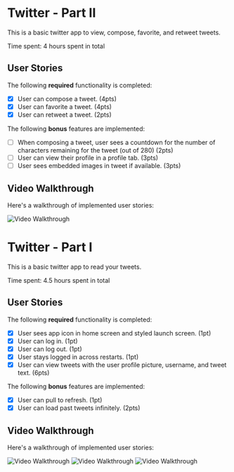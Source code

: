 # Twitter - Part II

This is a basic twitter app to view, compose, favorite, and retweet tweets.

Time spent: 4 hours spent in total

## User Stories

The following **required** functionality is completed:

- [x] User can compose a tweet. (4pts)
- [x] User can favorite a tweet. (4pts)
- [x] User can retweet a tweet. (2pts)

The following **bonus** features are implemented:

- [ ] When composing a tweet, user sees a countdown for the number of characters remaining for the tweet (out of 280) (2pts)
- [ ] User can view their profile in a profile tab. (3pts)
- [ ] User sees embedded images in tweet if available. (3pts)

## Video Walkthrough

Here's a walkthrough of implemented user stories:

<img src='https://recordit.co/oVxxFAh12Q' title='Video Walkthrough' width='' alt='Video Walkthrough' />

# Twitter - Part I

This is a basic twitter app to read your tweets.

Time spent: 4.5 hours spent in total

## User Stories

The following **required** functionality is completed:

- [x] User sees app icon in home screen and styled launch screen. (1pt)
- [x] User can log in. (1pt)
- [x] User can log out. (1pt)
- [x] User stays logged in across restarts. (1pt)
- [x] User can view tweets with the user profile picture, username, and tweet text. (6pts)

The following **bonus** features are implemented:

- [x] User can pull to refresh. (1pt)
- [x] User can load past tweets infinitely. (2pts)

## Video Walkthrough

Here's a walkthrough of implemented user stories:

<img src='http://g.recordit.co/x6xN4rUYCc.gif' title='Video Walkthrough' width='' alt='Video Walkthrough' />
<img src='http://g.recordit.co/plaYzWMUcH.gif' title='Video Walkthrough' width='' alt='Video Walkthrough' />
<img src='http://g.recordit.co/jgyzqUc8OK.gif' title='Video Walkthrough' width='' alt='Video Walkthrough' />
